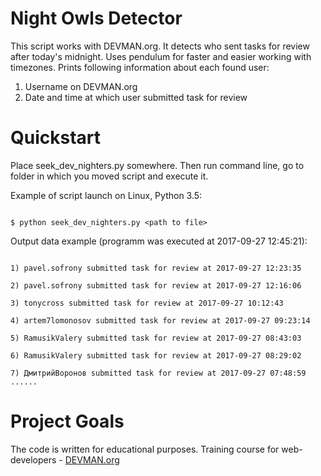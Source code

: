 # Night Owls Detector

This script works with DEVMAN.org. It detects who sent tasks for review after today's midnight. Uses pendulum for faster and easier working with timezones. Prints following information about each found user:
1) Username on DEVMAN.org
2) Date and time at which user submitted task for review

# Quickstart

Place seek_dev_nighters.py somewhere. Then run command line, go to folder in which you moved script and execute it.

Example of script launch on Linux, Python 3.5:

```#!bash

$ python seek_dev_nighters.py <path to file>

```

Output data example (programm was executed at 2017-09-27 12:45:21):

```#!bash

1) pavel.sofrony submitted task for review at 2017-09-27 12:23:35

2) pavel.sofrony submitted task for review at 2017-09-27 12:16:06

3) tonycross submitted task for review at 2017-09-27 10:12:43

4) artem7lomonosov submitted task for review at 2017-09-27 09:23:14

5) RamusikValery submitted task for review at 2017-09-27 08:43:03

6) RamusikValery submitted task for review at 2017-09-27 08:29:02

7) ДмитрийВоронов submitted task for review at 2017-09-27 07:48:59
......

```

# Project Goals

The code is written for educational purposes. Training course for web-developers - [DEVMAN.org](https://devman.org)
